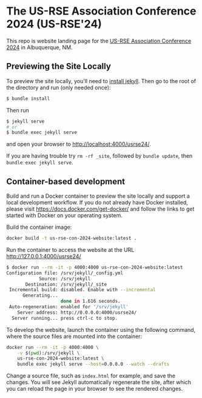 # The US-RSE Association Conference 2024 (US-RSE'24)

This repo is website landing page for the [US-RSE Association Conference 2024](https://us-rse.org/usrse24/)
in Albuquerque, NM.

## Previewing the Site Locally

To preview the site locally, you'll need to [install jekyll](https://jekyllrb.com/docs/installation/).
Then go to the root of the directory and run (only needed once):

```bash
$ bundle install
```

Then run 

```bash
$ jekyll serve
# or
$ bundle exec jekyll serve
```

and open your browser to <http://localhost:4000/usrse24/>.

If you are having trouble try `rm -rf _site`, followed by `bundle update`,
then `bundle exec jekyll serve`.


## Container-based development

Build and run a Docker container to preview the site locally and support a local development workflow.
If you do not already have Docker installed, please visit https://docs.docker.com/get-docker/ and
follow the links to get started with Docker on your operating system.

Build the container image:

```bash
docker build -t us-rse-con-2024-website:latest .
```

Run the container to access the website at the URL http://127.0.0.1:4000/usrse24/

```bash
$ docker run --rm -it -p 4000:4000 us-rse-con-2024-website:latest
Configuration file: /srv/jekyll/_config.yml
            Source: /srv/jekyll
       Destination: /srv/jekyll/_site
 Incremental build: disabled. Enable with --incremental
      Generating... 
                    done in 1.616 seconds.
 Auto-regeneration: enabled for '/srv/jekyll'
    Server address: http://0.0.0.0:4000/usrse24/
  Server running... press ctrl-c to stop.
```

To develop the website, launch the container using the following command, where the source files are mounted into the container:

```bash
docker run --rm -it -p 4000:4000 \
    -v $(pwd):/srv/jekyll \
    us-rse-con-2024-website:latest \
    bundle exec jekyll serve --host=0.0.0.0 --watch --drafts
```

Change a source file, such as `index.html` for example, and save the changes. You will see Jekyll automatically regenerate the site,
after which you can reload the page in your browser to see the rendered changes.

